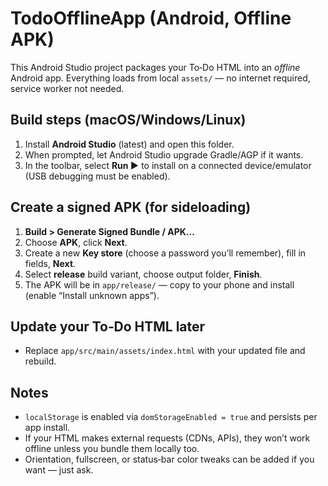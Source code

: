 # TodoOfflineApp (Android, Offline APK)

This Android Studio project packages your To‑Do HTML into an *offline* Android app.
Everything loads from local `assets/` — no internet required, service worker not needed.

## Build steps (macOS/Windows/Linux)

1. Install **Android Studio** (latest) and open this folder.
2. When prompted, let Android Studio upgrade Gradle/AGP if it wants.
3. In the toolbar, select **Run ▶** to install on a connected device/emulator (USB debugging must be enabled).

## Create a signed APK (for sideloading)

1. **Build > Generate Signed Bundle / APK...**
2. Choose **APK**, click **Next**.
3. Create a new **Key store** (choose a password you’ll remember), fill in fields, **Next**.
4. Select **release** build variant, choose output folder, **Finish**.
5. The APK will be in `app/release/` — copy to your phone and install (enable “Install unknown apps”).

## Update your To‑Do HTML later
- Replace `app/src/main/assets/index.html` with your updated file and rebuild.

## Notes
- `localStorage` is enabled via `domStorageEnabled = true` and persists per app install.
- If your HTML makes external requests (CDNs, APIs), they won’t work offline unless you bundle them locally too.
- Orientation, fullscreen, or status‑bar color tweaks can be added if you want — just ask.
